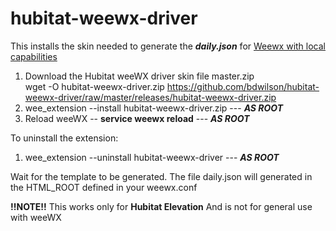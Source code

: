 # hubitat-weewx-driver
This installs the skin needed to generate the **_daily.json_** for [Weewx with local capabilities](https://github.com/bdwilson/hubitat/tree/master/Weewx)

1. Download the Hubitat weeWX driver skin file master.zip<br>
   wget -O hubitat-weewx-driver.zip https://github.com/bdwilson/hubitat-weewx-driver/raw/master/releases/hubitat-weewx-driver.zip
1. wee_extension --install hubitat-weewx-driver.zip --- **_AS ROOT_**
1. Reload weeWX -- **service weewx reload** --- **_AS ROOT_**

To uninstall the extension:
1. wee_extension --uninstall hubitat-weewx-driver --- **_AS ROOT_**

Wait for the template to be generated. The file daily.json will generated in the HTML_ROOT defined in your weewx.conf

**!!NOTE!!** This works only for **Hubitat Elevation** And is not for general use with weeWX
